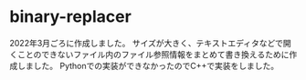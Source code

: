 # binary-replacer
2022年3月ごろに作成しました。
サイズが大きく、テキストエディタなどで開くことのできないファイル内のファイル参照情報をまとめて書き換えるために作成しました。
Pythonでの実装ができなかったのでC++で実装をしました。
